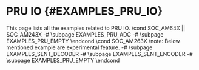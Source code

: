 # PRU IO {#EXAMPLES_PRU_IO}

This page lists all the examples related to PRU IO.
\cond SOC_AM64X || SOC_AM243X
-# \subpage EXAMPLES_PRU_ADC
-# \subpage EXAMPLES_PRU_EMPTY
\endcond
\cond SOC_AM263X
\note: Below mentioned example are experimental feature.
-# \subpage EXAMPLES_SENT_DECODER
-# \subpage EXAMPLES_SENT_ENCODER
-# \subpage EXAMPLES_PRU_EMPTY
\endcond
